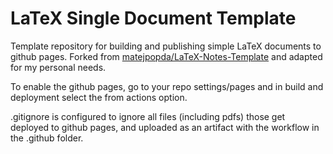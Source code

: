 # LaTeX Single Document Template

Template repository for building and publishing simple LaTeX documents to github pages. Forked from [matejpopda/LaTeX-Notes-Template](https://github.com/matejpopda/LaTeX-Notes-Template) and adapted for my personal needs.

To enable the github pages, go to your repo settings/pages and in build and deployment select the from actions option.

.gitignore is configured to ignore all files (including pdfs) those get deployed to github pages, and uploaded as an artifact with the workflow in the .github folder.
